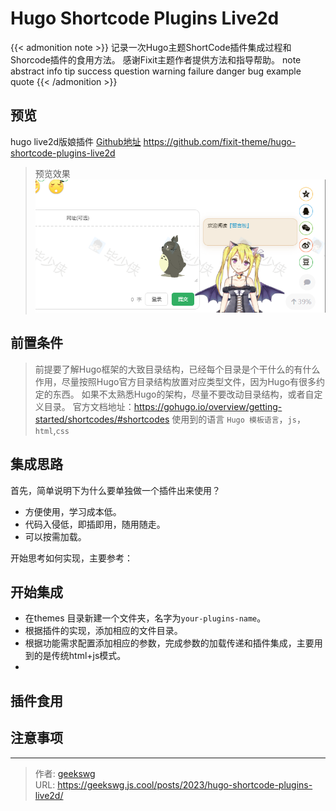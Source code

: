 # Hugo Shortcode Plugins Live2d

{{< admonition note >}}
记录一次Hugo主题ShortCode插件集成过程和Shorcode插件的食用方法。 
感谢Fixit主题作者提供方法和指导帮助。
note abstract info tip success question warning failure danger bug example quote
{{< /admonition >}}

<!--more-->
## 预览
hugo live2d版娘插件
[Github地址](https://github.com/fixit-theme/hugo-shortcode-plugins-live2d) 
https://github.com/fixit-theme/hugo-shortcode-plugins-live2d

> 预览效果
![hugo live2d版娘插件](hugo-live2d.png "hugo live2d版娘插件")

## 前置条件

> 前提要了解Hugo框架的大致目录结构，已经每个目录是个干什么的有什么作用，尽量按照Hugo官方目录结构放置对应类型文件，因为Hugo有很多约定的东西。
> 如果不太熟悉Hugo的架构，尽量不要改动目录结构，或者自定义目录。
官方文档地址：https://gohugo.io/overview/getting-started/shortcodes/#shortcodes
> 使用到的语言 `Hugo 模板语言`，`js`，`html`,`css`  
## 集成思路
首先，简单说明下为什么要单独做一个插件出来使用？
* 方便使用，学习成本低。
* 代码入侵低，即插即用，随用随走。
* 可以按需加载。

开始思考如何实现，主要参考：

## 开始集成

* 在themes 目录新建一个文件夹，名字为`your-plugins-name`。
* 根据插件的实现，添加相应的文件目录。
* 根据功能需求配置添加相应的参数，完成参数的加载传递和插件集成，主要用到的是传统html+js模式。
* 

## 插件食用

## 注意事项



---

> 作者: [geekswg](https://github.com/geekswg)  
> URL: https://geekswg.js.cool/posts/2023/hugo-shortcode-plugins-live2d/  


